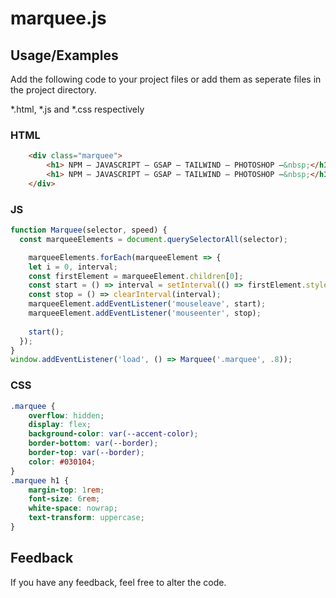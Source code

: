
# marquee.js

## Usage/Examples
Add the following code to your project files or add them as seperate files in the project directory.

*.html, *.js and *.css respectively
### HTML
```html
    <div class="marquee">
        <h1> NPM — JAVASCRIPT — GSAP — TAILWIND — PHOTOSHOP —&nbsp;</h1>
        <h1> NPM — JAVASCRIPT — GSAP — TAILWIND — PHOTOSHOP —&nbsp;</h1>
    </div>
```
### JS
```javascript
function Marquee(selector, speed) {
  const marqueeElements = document.querySelectorAll(selector);

    marqueeElements.forEach(marqueeElement => {
    let i = 0, interval;
    const firstElement = marqueeElement.children[0];
    const start = () => interval = setInterval(() => firstElement.style.marginLeft = `-${(i += speed) % firstElement.clientWidth}px`, 10);
    const stop = () => clearInterval(interval);
    marqueeElement.addEventListener('mouseleave', start);
    marqueeElement.addEventListener('mouseenter', stop);
    
    start();
  });
}
window.addEventListener('load', () => Marquee('.marquee', .8));
```
### CSS
```css
.marquee {
    overflow: hidden;
    display: flex;
    background-color: var(--accent-color);
    border-bottom: var(--border);
    border-top: var(--border);
    color: #030104;
}
.marquee h1 {
    margin-top: 1rem;
    font-size: 6rem;
    white-space: nowrap;
    text-transform: uppercase;
}
```
## Feedback

If you have any feedback, feel free to alter the code.
